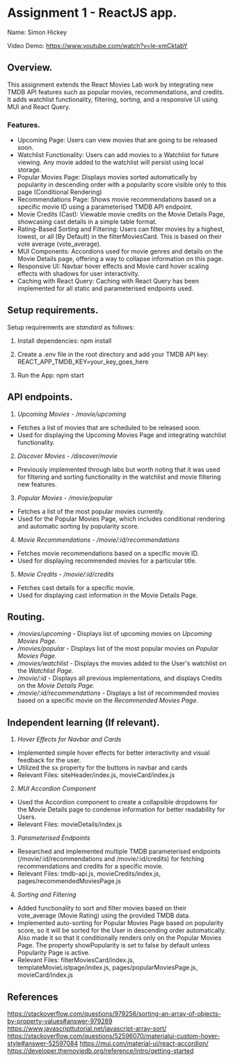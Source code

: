 # Assignment 1 - ReactJS app.

Name: Simon Hickey

Video Demo: https://www.youtube.com/watch?v=Ie-xmCktabY
## Overview.

This assignment extends the React Movies Lab work by integrating new TMDB API features such as popular movies, recommendations, and credits. It adds watchlist functionality, filtering, sorting, and a responsive UI using MUI and React Query.

### Features.
 
+ Upcoming Page: Users can view movies that are going to be released soon. 
+ Watchlist Functionality: Users can add movies to a Watchlist for future viewing. Any movie added to the watchlist will persist using local storage.
+ Popular Movies Page: Displays movies sorted automatically by popularity in descending order with a popularity score visible only to this page (Conditional Rendering) 
+ Recommendations Page: Shows movie recommendations based on a specific movie ID using a parameterised TMDB API endpoint.
+ Movie Credits (Cast): Viewable movie credits on the Movie Details Page, showcasing cast details in a simple table format.
+ Rating-Based Sorting and Filtering: Users can filter movies by a highest, lowest, or all (By Default) in the filterMoviesCard. This is based on their vote average (vote_average).
+ MUI Components: Accordions used for movie genres and details on the Movie Details page, offering a way to collapse information on this page.
+ Responsive UI: Navbar hover effects and Movie card hover scaling effects with shadows for user interactivity.
+ Caching with React Query: Caching with React Query has been implemented for all static and parameterised endpoints used. 

## Setup requirements.

Setup requirements are _standard_ as follows:

1. Install dependencies:
npm install

2. Create a .env file in the root directory and add your TMDB API key:
REACT_APP_TMDB_KEY=your_key_goes_here

3. Run the App:
npm start

## API endpoints.

1. *Upcoming Movies - /movie/upcoming*
+ Fetches a list of movies that are scheduled to be released soon.
+ Used for displaying the Upcoming Movies Page and integrating watchlist functionality.

2. *Discover Movies - /discover/movie*
+ Previously implemented through labs but worth noting that it was used for filtering and sorting functionality in the watchlist and movie filtering new features.

3. *Popular Movies - /movie/popular*
+ Fetches a list of the most popular movies currently.
+ Used for the Popular Movies Page, which includes conditional rendering and automatic sorting by popularity score.

4. *Movie Recommendations - /movie/:id/recommendations*
+ Fetches movie recommendations based on a specific movie ID.
+ Used for displaying recommended movies for a particular title.

5. *Movie Credits - /movie/:id/credits*
+ Fetches cast details for a specific movie.
+ Used for displaying cast information in the Movie Details Page.

## Routing.

+ */movies/upcoming* - Displays list of upcoming movies on *Upcoming Movies Page.*
+ */movies/popular* - Displays list of the most popular movies on *Popular Movies Page.* 
+ */movies/watchlist* - Displays the movies added to the User's watchlist on the *Watchlist Page.*
+ */movie/:id* - Displays all previous implementations, and displays Credits on the *Movie Details Page.*
+ */movie/:id/recommendations* - Displays a list of recommended movies based on a specific movie on the *Recommended Movies Page.*

## Independent learning (If relevant).

1. *Hover Effects for Navbar and Cards*
+ Implemented simple hover effects for better interactivity and visual feedback for the user.
+ Utilized the sx property for the buttons in navbar and cards
+ Relevant Files: siteHeader/index.js, movieCard/index.js

2. *MUI Accordion Component*
+ Used the Accordion component to create a collapsible dropdowns for the Movie Details page to condense information for better readability for Users.
+ Relevant Files: movieDetails/index.js

3. *Parameterised Endpoints*
+ Researched and implemented multiple TMDB parameterised endpoints (/movie/:id/recommendations and /movie/:id/credits) for fetching recommendations and credits for a specific movie.
+ Relevant Files: tmdb-api.js, movieCredits/index.js, pages/recommendedMoviesPage.js

4. *Sorting and Filtering*
+ Added functionality to sort and filter movies based on their vote_average (Movie Rating) using the provided TMDB data.
+ Implemented auto-sorting for Popular Movies Page based on popularity score, so it will be sorted for the User in descending order automatically. Also made it so that it conditionally renders only on the Popular Movies Page. The property showPopularity is set to false by default unless Popularity Page is active.
+ Relevant Files: filterMoviesCard/index.js, templateMovieListpage/index.js, pages/popularMoviesPage.js, movieCard/index.js

## References

https://stackoverflow.com/questions/979256/sorting-an-array-of-objects-by-property-values#answer-979289
https://www.javascripttutorial.net/javascript-array-sort/
https://stackoverflow.com/questions/52596070/materialui-custom-hover-style#answer-52597084
https://mui.com/material-ui/react-accordion/
https://developer.themoviedb.org/reference/intro/getting-started